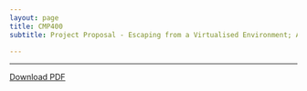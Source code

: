 ```yaml
---
layout: page
title: CMP400
subtitle: Project Proposal - Escaping from a Virtualised Environment; An Evaluation of Container Breakout Techniques

---
```


---

<a href="/assets/pdfs/Project_Proposal.pdf" download>Download PDF </a>

<object data="/assets/pdfs/Project_Proposal.pdf" type="application/pdf" typemustmatch style="height: 750px; width: 100%;">
</object>